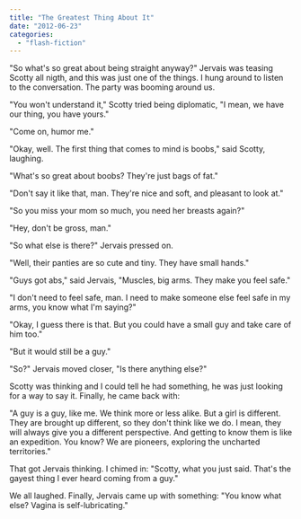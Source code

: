 ```yaml
---
title: "The Greatest Thing About It"
date: "2012-06-23"
categories: 
  - "flash-fiction"
---
```


"So what's so great about being straight anyway?" Jervais was teasing Scotty all nigth, and this was just one of the things. I hung around to listen to the conversation. The party was booming around us.

"You won't understand it," Scotty tried being diplomatic, "I mean, we have our thing, you have yours."

"Come on, humor me."

"Okay, well. The first thing that comes to mind is boobs," said Scotty, laughing.

"What's so great about boobs? They're just bags of fat."

"Don't say it like that, man. They're nice and soft, and pleasant to look at."

"So you miss your mom so much, you need her breasts again?"

"Hey, don't be gross, man."

"So what else is there?" Jervais pressed on.

"Well, their panties are so cute and tiny. They have small hands."

"Guys got abs," said Jervais, "Muscles, big arms. They make you feel safe."

"I don't need to feel safe, man. I need to make someone else feel safe in my arms, you know what I'm saying?"

"Okay, I guess there is that. But you could have a small guy and take care of him too."

"But it would still be a guy."

"So?" Jervais moved closer, "Is there anything else?"

Scotty was thinking and I could tell he had something, he was just looking for a way to say it. Finally, he came back with:

"A guy is a guy, like me. We think more or less alike. But a girl is different. They are brought up different, so they don't think like we do. I mean, they will always give you a different perspective. And getting to know them is like an expedition. You know? We are pioneers, exploring the uncharted territories."

That got Jervais thinking. I chimed in: "Scotty, what you just said. That's the gayest thing I ever heard coming from a guy."

We all laughed. Finally, Jervais came up with something: "You know what else? Vagina is self-lubricating."
